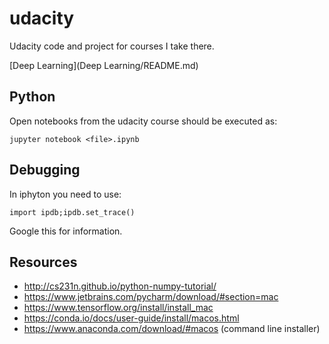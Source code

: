 # udacity
Udacity code and project for courses I take there.

[Deep Learning](Deep Learning/README.md)

## Python

Open notebooks from the udacity course should be executed as: 

```
jupyter notebook <file>.ipynb
```


## Debugging

In iphyton you need to use:

```
import ipdb;ipdb.set_trace()
```

Google this for information.


## Resources
 * http://cs231n.github.io/python-numpy-tutorial/
 * https://www.jetbrains.com/pycharm/download/#section=mac
 * https://www.tensorflow.org/install/install_mac
 * https://conda.io/docs/user-guide/install/macos.html
 * https://www.anaconda.com/download/#macos (command line installer)

